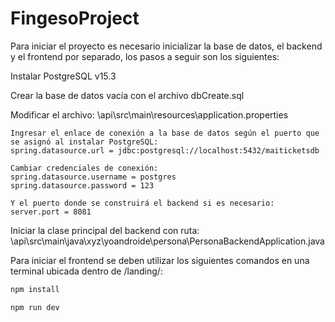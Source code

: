 # FingesoProject

Para iniciar el proyecto es necesario inicializar la base de datos, el backend y el frontend por separado, los pasos a seguir son los siguientes:

Instalar PostgreSQL v15.3

Crear la base de datos vacía con el archivo dbCreate.sql

Modificar el archivo:
\api\src\main\resources\application.properties

 	Ingresar el enlace de conexión a la base de datos según el puerto que se asignó al instalar PostgreSQL:
	spring.datasource.url = jdbc:postgresql://localhost:5432/maiticketsdb

 	Cambiar credenciales de conexión:
 	spring.datasource.username = postgres
	spring.datasource.password = 123

	Y el puerto donde se construirá el backend si es necesario:
 	server.port = 8081

Iniciar la clase principal del backend con ruta:
\api\src\main\java\xyz\yoandroide\persona\PersonaBackendApplication.java

Para iniciar el frontend se deben utilizar los siguientes comandos en una terminal ubicada dentro de /landing/:
```sh
npm install
```
```sh
npm run dev
```
